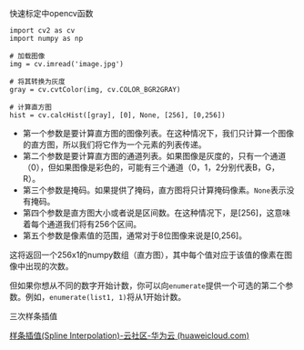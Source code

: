 快速标定中opencv函数

```
import cv2 as cv
import numpy as np

# 加载图像
img = cv.imread('image.jpg')

# 将其转换为灰度
gray = cv.cvtColor(img, cv.COLOR_BGR2GRAY)

# 计算直方图
hist = cv.calcHist([gray], [0], None, [256], [0,256])

```

- 第一个参数是要计算直方图的图像列表。在这种情况下，我们只计算一个图像的直方图，所以我们将它作为一个元素的列表传递。
- 第二个参数是要计算直方图的通道列表。如果图像是灰度的，只有一个通道（0），但如果图像是彩色的，可能有三个通道（0，1，2分别代表B，G，R）。
- 第三个参数是掩码。如果提供了掩码，直方图将只计算掩码像素。`None`表示没有掩码。
- 第四个参数是直方图大小或者说是区间数。在这种情况下，是[256]，这意味着每个通道我们将有256个区间。
- 第五个参数是像素值的范围，通常对于8位图像来说是[0,256]。

这将返回一个256x1的numpy数组（直方图），其中每个值对应于该值的像素在图像中出现的次数。



但如果你想从不同的数字开始计数，你可以向`enumerate`提供一个可选的第二个参数。例如，`enumerate(list1, 1)`将从1开始计数。



三次样条插值

[样条插值(Spline Interpolation)-云社区-华为云 (huaweicloud.com)](https://bbs.huaweicloud.com/blogs/264151)